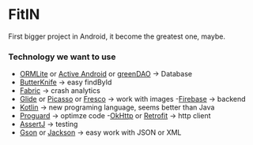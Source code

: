 # FitIN
First bigger project in Android, it become the greatest one, maybe.

### Technology we want to use
- [ORMLite](http://ormlite.com/) or [Active Android](https://github.com/pardom/ActiveAndroid#activeandroid) or [greenDAO](https://github.com/greenrobot/greenDAO#greendao) -> Database
- [ButterKnife](http://jakewharton.github.io/butterknife/) -> easy findById
- [Fabric](https://get.fabric.io/) -> crash analytics
- [Glide](https://github.com/bumptech/glide#glide) or [Picasso](http://square.github.io/picasso/) or [Fresco](http://frescolib.org/) -> work with images
-[Firebase](https://www.firebase.com/) -> backend
- [Kotlin](https://kotlinlang.org/) -> new programing language, seems better than Java
- [Proguard](http://developer.android.com/tools/help/proguard.html) -> optimze code
-[OkHttp](http://square.github.io/okhttp/) or [Retrofit](http://square.github.io/retrofit/) -> http client
- [AssertJ](http://joel-costigliola.github.io/assertj/) -> testing
- [Gson](https://github.com/google/gson#google-gson) or [Jackson](https://github.com/FasterXML/jackson#jackson-project-home-github) -> easy work with JSON or XML





